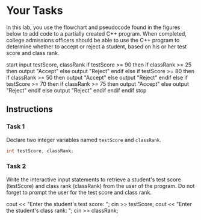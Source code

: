 # Your Tasks

In this lab, you use the flowchart and pseudocode found in the figures below to add code to a partially created C++ program. When completed, college admissions officers should be able to use the C++ program to determine whether to accept or reject a student, based on his or her test score and class rank.

start
   input testScore, classRank
   if testScore >= 90 then
      if classRank >= 25 then
         output "Accept"
      else
         output "Reject"
      endif
   else
      if testScore >= 80 then
         if classRank >= 50 then
            output "Accept"
         else
            output "Reject"
         endif
      else
         if testScore >= 70 then
            if classRank >= 75 then
               output "Accept"
            else
               output "Reject"
            endif
         else
            output "Reject"
         endif
      endif
   endif
stop

## Instructions

### Task 1

Declare two integer variables named `testScore` and `classRank`.

```cpp
int testScore, classRank;
```

### Task 2
Write the interactive input statements to retrieve a student's test score (testScore) and class rank (classRank) from the user of the program. Do not forget to prompt the user for the test score and class rank.

cout << "Enter the student's test score: ";
cin >> testScore;
cout << "Enter the student's class rank: ";
cin >> classRank;
